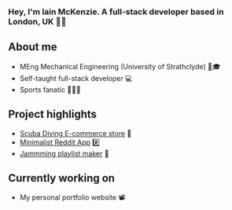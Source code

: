 ### Hey, I'm Iain McKenzie. A full-stack developer based in London, UK 🏴󠁧󠁢󠁳󠁣󠁴󠁿🤙

## About me
- MEng Mechanical Engineering (University of Strathclyde) 🥇🎓
- Self-taught full-stack developer 💻
- Sports fanatic 🏉⛳🎾

## Project highlights
- [Scuba Diving E-commerce store](https://mknz-dive-store.netlify.app/) 🤿
- [Minimalist Reddit App](https://minimalist-reddit-by-iain.surge.sh/) #️⃣
- [Jammming playlist maker](https://jammmingwithiain.surge.sh/) 🎵

## Currently working on
- My personal portfolio website 📽️

<!--
**iainmck29/iainmck29** is a ✨ _special_ ✨ repository because its `README.md` (this file) appears on your GitHub profile.

Here are some ideas to get you started:

- 🔭 I’m currently working on ...
- 🌱 I’m currently learning ...
- 👯 I’m looking to collaborate on ...
- 🤔 I’m looking for help with ...
- 💬 Ask me about ...
- 📫 How to reach me: ...
- 😄 Pronouns: ...
- ⚡ Fun fact: ...
-->
